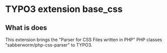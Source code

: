# TYPO3 extension base_css

## What is does

This extension brings the "Parser for CSS Files written in PHP" PHP classes "sabberworm/php-css-parser" to TYPO3.




